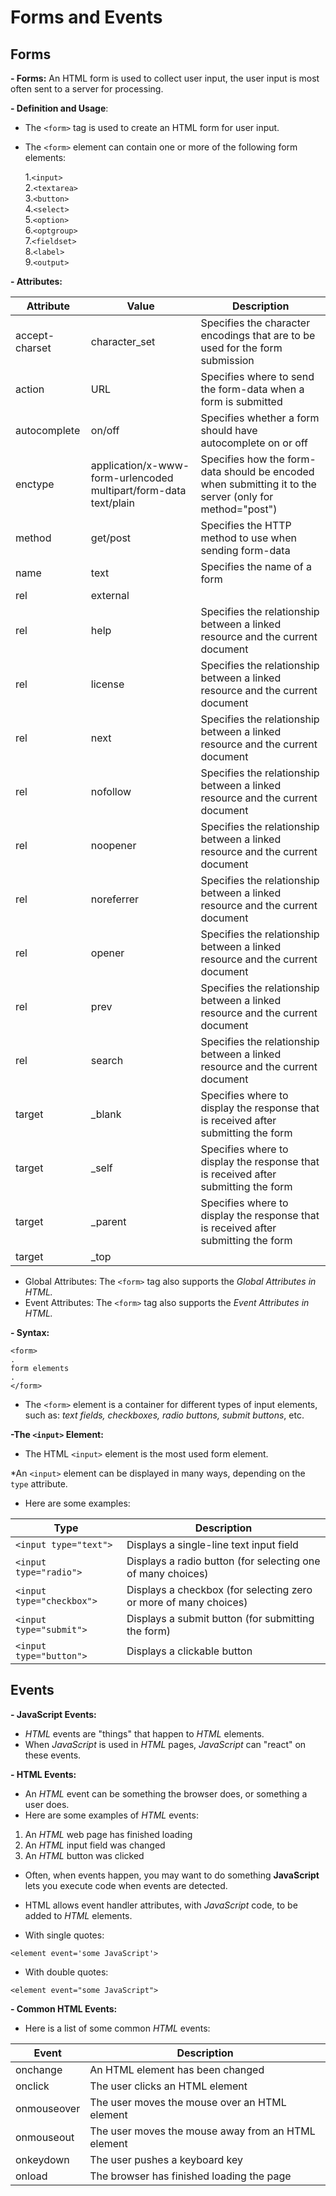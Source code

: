 # Forms and Events
## Forms
**- Forms:** An HTML form is used to collect user input, the user input is most often sent to a server for processing.


**- Definition and Usage**: 
* The `<form>` tag is used to create an HTML form for user input.

* The `<form>` element can contain one or more of the following form elements:
    
  1.`<input>`  
  2.`<textarea>`   
  3.`<button>`      
  4.`<select>`  
  5.`<option>`  
  6.`<optgroup>`  
  7.`<fieldset>`  
  8.`<label>`  
  9.`<output>`  

**- Attributes:**

Attribute|Value|Description
---------|-----|-----------
accept-charset|	character_set|	Specifies the character encodings that are to be used for the form submission
action|	URL|	Specifies where to send the form-data when a form is submitted
autocomplete|	on/off|Specifies whether a form should have autocomplete on or off
enctype|	application/x-www-form-urlencoded multipart/form-data text/plain|Specifies how the form-data should be encoded when submitting it to the server (only for method="post")
method|	get/post|Specifies the HTTP method to use when sending form-data
name|	text|	Specifies the name of a form
rel | 	external
rel|help|Specifies the relationship between a linked resource and the current document
rel|license|Specifies the relationship between a linked resource and the current document
rel|next|Specifies the relationship between a linked resource and the current document
rel|nofollow|Specifies the relationship between a linked resource and the current document
rel|noopener|Specifies the relationship between a linked resource and the current document
rel|noreferrer|Specifies the relationship between a linked resource and the current document
rel|opener|Specifies the relationship between a linked resource and the current document
rel|prev|Specifies the relationship between a linked resource and the current document
rel|search|Specifies the relationship between a linked resource and the current document
target|_blank|Specifies where to display the response that is received after submitting the form
target|_self|Specifies where to display the response that is received after submitting the form
target|_parent|Specifies where to display the response that is received after submitting the form
target|_top||Specifies where to display the response that is received after submitting the form


* Global Attributes: The `<form>` tag also supports the *Global Attributes in HTML.*
* Event Attributes: The `<form>` tag also supports the *Event Attributes in HTML.*

**- Syntax:**

```
<form>
.
form elements
.
</form>
```

* The `<form>` element is a container for different types of input elements, such as: *text fields, checkboxes, radio buttons, submit buttons*, etc.

**-The `<input>` Element:**

* The HTML `<input>` element is the most used form element.

*An `<input>` element can be displayed in many ways, depending on the `type` attribute.
* Here are some examples:  

Type|Description 
----|----------
`<input type="text">` |Displays a single-line text input field
`<input type="radio">` |Displays a radio button (for selecting one of many choices)
`<input type="checkbox">` |Displays a checkbox (for selecting zero or more of many choices)
`<input type="submit">` | Displays a submit button (for submitting the form)
`<input type="button">` | Displays a clickable button


## Events
**- JavaScript Events:** 
* *HTML* events are "things" that happen to *HTML* elements.
* When *JavaScript* is used in *HTML* pages, *JavaScript* can "react" on these events.

**- HTML Events:** 
* An *HTML* event can be something the browser does, or something a user does.
* Here are some examples of *HTML* events:  
1. An *HTML* web page has finished loading
2. An *HTML* input field was changed
3. An *HTML* button was clicked


* Often, when events happen, you may want to do something **JavaScript** lets you execute code when events are detected.

* HTML allows event handler attributes, with *JavaScript* code, to be added to *HTML* elements. 

* With single quotes:

```
<element event='some JavaScript'>
```

* With double quotes:

```
<element event="some JavaScript">
```

**- Common HTML Events:**
* Here is a list of some common *HTML* events:

Event|Description
----|-------
onchange|An HTML element has been changed
onclick|The user clicks an HTML element
onmouseover	| The user moves the mouse over an HTML element
onmouseout	| The user moves the mouse away from an HTML element
onkeydown	|The user pushes a keyboard key
onload	|The browser has finished loading the page
